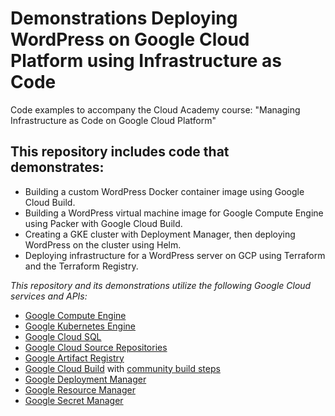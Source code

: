 # Demonstrations Deploying WordPress on Google Cloud Platform using Infrastructure as Code
Code examples to accompany the Cloud Academy course: "Managing Infrastructure as Code on Google Cloud Platform"

## This repository includes code that demonstrates:
* Building a custom WordPress Docker container image using Google Cloud Build.
* Building a WordPress virtual machine image for Google Compute Engine using Packer with Google Cloud Build.
* Creating a GKE cluster with Deployment Manager, then deploying WordPress on the cluster using Helm.
* Deploying infrastructure for a WordPress server on GCP using Terraform and the Terraform Registry.

*This repository and its demonstrations utilize the following Google Cloud services and APIs:*
* [Google Compute Engine](https://console.cloud.google.com/apis/library/compute.googleapis.com)
* [Google Kubernetes Engine](https://console.cloud.google.com/apis/library/container.googleapis.com)
* [Google Cloud SQL](https://console.cloud.google.com/apis/library/sql-component.googleapis.com)
* [Google Cloud Source Repositories](https://console.cloud.google.com/apis/library/sourcerepo.googleapis.com)
* [Google Artifact Registry](https://console.cloud.google.com/apis/library/artifactregistry.googleapis.com)
* [Google Cloud Build](https://console.cloud.google.com/apis/library/cloudbuild.googleapis.com) with [community build steps](https://github.com/GoogleCloudPlatform/cloud-builders-community)
* [Google Deployment Manager](https://console.cloud.google.com/apis/library/deploymentmanager.googleapis.com)
* [Google Resource Manager](https://console.cloud.google.com/apis/library/cloudresourcemanager.googleapis.com)
* [Google Secret Manager](https://console.cloud.google.com/apis/library/secretmanager.googleapis.com)
